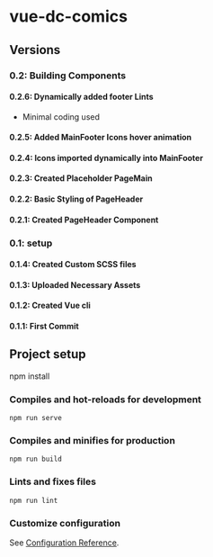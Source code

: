 # vue-dc-comics

## Versions

### 0.2: Building Components

#### 0.2.6: Dynamically added footer Lints

* Minimal coding used

#### 0.2.5: Added MainFooter Icons hover animation

#### 0.2.4: Icons imported dynamically into MainFooter

#### 0.2.3: Created Placeholder PageMain

#### 0.2.2: Basic Styling of PageHeader

#### 0.2.1: Created PageHeader Component

### 0.1: setup

#### 0.1.4: Created Custom SCSS files

#### 0.1.3: Uploaded Necessary Assets

#### 0.1.2: Created Vue cli

#### 0.1.1: First Commit

## Project setup

npm install

### Compiles and hot-reloads for development

```
npm run serve
```

### Compiles and minifies for production

```
npm run build
```

### Lints and fixes files

```
npm run lint
```

### Customize configuration

See [Configuration Reference](https://cli.vuejs.org/config/).
